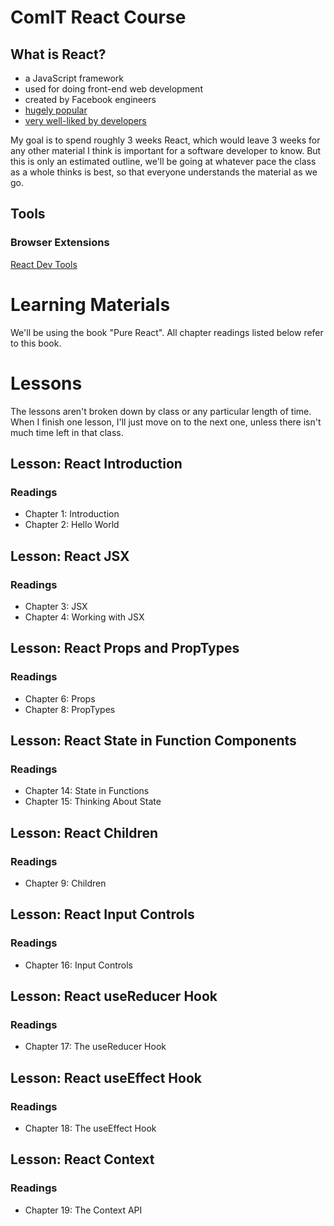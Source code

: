 # ComIT React Course

## What is React?
- a JavaScript framework
- used for doing front-end web development
- created by Facebook engineers
- [hugely popular](https://insights.stackoverflow.com/survey/2020#technology-web-frameworks)
- [very well-liked by developers](https://insights.stackoverflow.com/survey/2020#technology-most-loved-dreaded-and-wanted-web-frameworks)


My goal is to spend roughly 3 weeks React, which would leave 3 weeks for any other material I think is important for a software developer to know. But this is only an estimated outline, we'll be going at whatever pace the class as a whole thinks is best, so that everyone understands the material as we go.

## Tools

### Browser Extensions
[React Dev Tools](https://chrome.google.com/webstore/detail/react-developer-tools/fmkadmapgofadopljbjfkapdkoienihi?hl=en)

# Learning Materials
We'll be using the book "Pure React". All chapter readings listed below refer to this book.

# Lessons
The lessons aren't broken down by class or any particular length of time. When I finish one lesson, I'll just move on to the next one, unless there isn't much time left in that class.

## Lesson: React Introduction
### Readings
- Chapter 1: Introduction
- Chapter 2: Hello World

## Lesson: React JSX
### Readings
- Chapter 3: JSX
- Chapter 4: Working with JSX

## Lesson: React Props and PropTypes
### Readings
- Chapter 6: Props
- Chapter 8: PropTypes

## Lesson: React State in Function Components
### Readings
- Chapter 14: State in Functions
- Chapter 15: Thinking About State

## Lesson: React Children
### Readings
- Chapter 9: Children

## Lesson: React Input Controls
### Readings
- Chapter 16: Input Controls

## Lesson: React useReducer Hook
### Readings
- Chapter 17: The useReducer Hook

## Lesson: React useEffect Hook
### Readings
- Chapter 18: The useEffect Hook

## Lesson: React Context
### Readings
- Chapter 19: The Context API
